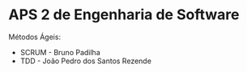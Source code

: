 # APS 2 de Engenharia de Software

Métodos Ágeis:

* SCRUM - Bruno Padilha
* TDD - João Pedro dos Santos Rezende
